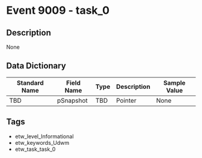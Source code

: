 # Event 9009 - task_0

## Description
None

## Data Dictionary
|Standard Name|Field Name|Type|Description|Sample Value|
|---|---|---|---|---|
|TBD|pSnapshot|TBD|Pointer|None|None|

## Tags
* etw_level_Informational
* etw_keywords_Udwm
* etw_task_task_0